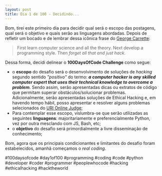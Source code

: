 ```yaml
---
layout: post
title: Dia 1 de 100 - Decidindo...
---
```


Bom, tirei este primeiro dia para decidir qual será o escopo das postagens, qual será o objetivo e quais serão as linguagens abordadas. Depois de refletir um bocado e de lembrar dessa icônica frase do [George Carrette](http://people.delphiforums.com/gjc/):

> First learn computer science and all the theory. Next develop a programming style. Then *forget all that and just hack.*

Dessa forma, decidi delinear o **100DaysOfCode Challenge** como segue:

- o **escopo** do desafio será o desenvolvimento de soluções de *hacking* segundo sentido *"positivo"* do termo: **_a computer hacker is any skilled computer expert that uses their technical knowledge to overcome a problem_**. Sendo assim, serão apresentadas dicas ou extratos de código que permitam superar obstáculos/solucionar problemas. Adicionalmente, serão apresentadas soluções de Ethical Hacking e, em havendo tempo hábil, posso apresentar e resolver alguns problemas selecionados do [URI Online Judge](https://www.urionlinejudge.com.br/);
- Para contemplar esse escopo, vislumbra-se que serão utilizadas as seguintes **linguagens**: majoritariamente e preferencialmente Python, vez por outra mesclando com JS, Bash, etc;
- o **objetivo** do desafio será primordialmente a livre disseminação de conhecimento;

Bom, agora que os principais condicionantes e limitantes do desafio foram estabelecidos, amanhã começamos o *real coding*.

#100daysofcode #day1of100 #programming #coding #code #python #developer #coder #programmer #peoplewhocode #hacking #ethicalhacking #hacktheworld
